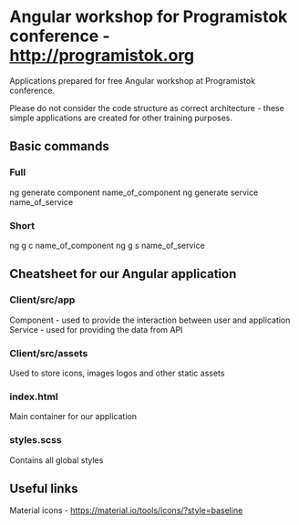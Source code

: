 # Angular workshop for Programistok conference - http://programistok.org

Applications prepared for free Angular workshop at Programistok conference. 

Please do not consider the code structure as correct architecture - these simple applications are created for other training purposes.

## Basic commands

### Full
ng generate component name_of_component 
ng generate service name_of_service

### Short
ng g c name_of_component
ng g s name_of_service

## Cheatsheet for our Angular application

### Client/src/app
Component - used to provide the interaction between user and application
Service - used for providing the data from API

### Client/src/assets
Used to store icons, images logos and other static assets

### index.html
Main container for our application

### styles.scss
Contains all global styles

## Useful links

Material icons - https://material.io/tools/icons/?style=baseline
